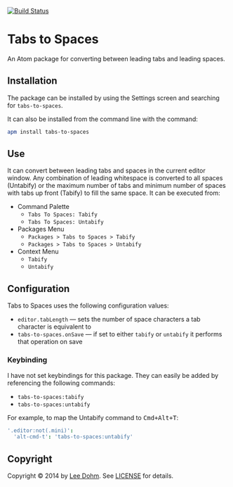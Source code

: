 [![Build Status](https://travis-ci.org/lee-dohm/tabs-to-spaces.svg?branch=master)](https://travis-ci.org/lee-dohm/tabs-to-spaces)

# Tabs to Spaces

An Atom package for converting between leading tabs and leading spaces.

## Installation

The package can be installed by using the Settings screen and searching for `tabs-to-spaces`.

It can also be installed from the command line with the command:

```bash
apm install tabs-to-spaces
```

## Use

It can convert between leading tabs and spaces in the current editor window. Any combination of leading whitespace is converted to all spaces (Untabify) or the maximum number of tabs and minimum number of spaces with tabs up front (Tabify) to fill the same space. It can be executed from:

* Command Palette
    * `Tabs To Spaces: Tabify`
    * `Tabs To Spaces: Untabify`
* Packages Menu
    * `Packages > Tabs to Spaces > Tabify`
    * `Packages > Tabs to Spaces > Untabify`
* Context Menu
    * `Tabify`
    * `Untabify`

## Configuration

Tabs to Spaces uses the following configuration values:

* `editor.tabLength` &mdash; sets the number of space characters a tab character is equivalent to
* `tabs-to-spaces.onSave` &mdash; if set to either `tabify` or `untabify` it performs that operation on save

### Keybinding

I have not set keybindings for this package. They can easily be added by referencing the following commands:

* `tabs-to-spaces:tabify`
* `tabs-to-spaces:untabify`

For example, to map the Untabify command to <kbd>Cmd+Alt+T</kbd>:

```cson
'.editor:not(.mini)':
  'alt-cmd-t': 'tabs-to-spaces:untabify'
```

## Copyright

Copyright &copy; 2014 by [Lee Dohm](http://www.lee-dohm.com). See [LICENSE](https://github.com/lee-dohm/tabs-to-spaces/blob/master/LICENSE.md) for details.
